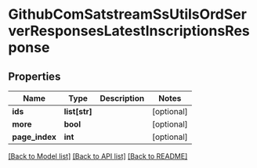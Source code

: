 # GithubComSatstreamSsUtilsOrdServerResponsesLatestInscriptionsResponse

## Properties
Name | Type | Description | Notes
------------ | ------------- | ------------- | -------------
**ids** | **list[str]** |  | [optional] 
**more** | **bool** |  | [optional] 
**page_index** | **int** |  | [optional] 

[[Back to Model list]](../README.md#documentation-for-models) [[Back to API list]](../README.md#documentation-for-api-endpoints) [[Back to README]](../README.md)

